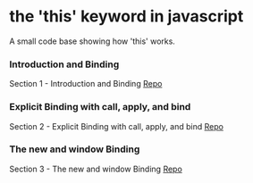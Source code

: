 # the 'this' keyword in javascript
A small code base showing how 'this' works.

### Introduction and Binding

Section 1 - Introduction and Binding
[Repo](https://github.com/CareyWillette/this-js/blob/master/section1/script1.js)

### Explicit Binding with call, apply, and bind

Section 2 - Explicit Binding with call, apply, and bind
[Repo](https://github.com/CareyWillette/this-js/blob/master/section2/script2.js)

### The new and window Binding

Section 3 - The new and window Binding
[Repo](https://github.com/CareyWillette/this-js/blob/master/section3/script3.js)
